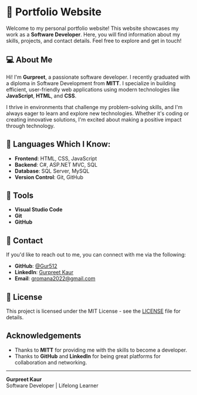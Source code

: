 
# 🌟 Portfolio Website 

Welcome to my personal portfolio website! This website showcases my work as a **Software Developer**. Here, you will find information about my skills, projects, and contact details. Feel free to explore and get in touch!

## :computer: About Me 

Hi! I'm **Gurpreet**, a passionate software developer. I recently graduated with a diploma in Software Development from **MITT**. I specialize in building efficient, user-friendly web applications using modern technologies like **JavaScript**, **HTML**, and **CSS**. 

I thrive in environments that challenge my problem-solving skills, and I'm always eager to learn and explore new technologies. Whether it's coding or creating innovative solutions, I'm excited about making a positive impact through technology.

## 🧠 Languages Which I Know:
- **Frontend**: HTML, CSS, JavaScript  
- **Backend**: C#, ASP.NET MVC, SQL  
- **Database**: SQL Server, MySQL  
- **Version Control**: Git, GitHub


## :hammer: Tools 

- **Visual Studio Code**
- **Git**
- **GitHub**

## 🔗 Contact

If you'd like to reach out to me, you can connect with me via the following:

- **GitHub**: [@Gur512](https://github.com/Gur512)
- **LinkedIn**: [Gurpreet Kaur](https://www.linkedin.com/in/gurpreet-kaur-100b42333/)
- **Email**: [gromana2022@gmail.com](mailto:gromana2022@gmail.com)

## 📜 License

This project is licensed under the MIT License - see the [LICENSE](LICENSE) file for details.

## Acknowledgements

- Thanks to **MITT** for providing me with the skills to become a developer.
- Thanks to **GitHub** and **LinkedIn** for being great platforms for collaboration and networking.

---

**Gurpreet Kaur**  
Software Developer | Lifelong Learner
